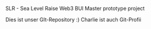 SLR - Sea Level Raise
Web3 BUI Master prototype project 

Dies ist unser GIt-Repository :)
Charlie ist auch Git-Profii